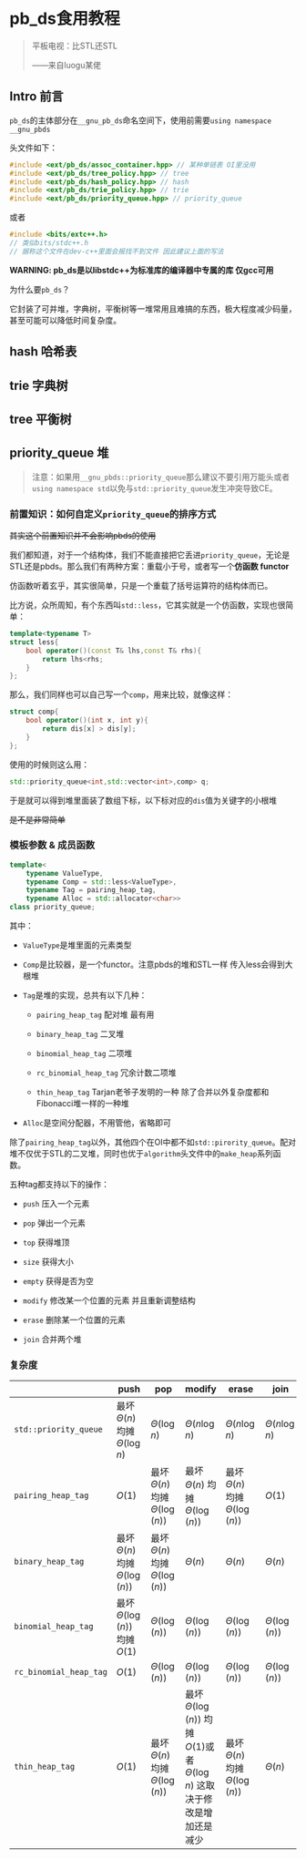 # pb_ds食用教程

> 平板电视：比STL还STL
> 
> ——来自luogu某佬

## Intro 前言

`pb_ds`的主体部分在`__gnu_pb_ds`命名空间下，使用前需要`using namespace __gnu_pbds`

头文件如下：

```cpp
#include <ext/pb_ds/assoc_container.hpp> // 某种单链表 OI里没用
#include <ext/pb_ds/tree_policy.hpp> // tree
#include <ext/pb_ds/hash_policy.hpp> // hash
#include <ext/pb_ds/trie_policy.hpp> // trie
#include <ext/pb_ds/priority_queue.hpp> // priority_queue
```

或者

```cpp
#include <bits/extc++.h>
// 类似bits/stdc++.h
// 据称这个文件在dev-c++里面会报找不到文件 因此建议上面的写法
```

**WARNING: pb_ds是以libstdc++为标准库的编译器中专属的库 仅gcc可用**

为什么要`pb_ds`？

它封装了可并堆，字典树，平衡树等一堆常用且难搞的东西，极大程度减少码量，甚至可能可以降低时间复杂度。

## hash 哈希表

## trie 字典树

## tree 平衡树

## priority_queue 堆

> 注意：如果用`__gnu_pbds::priority_queue`那么建议不要引用万能头或者`using namespace std`以免与`std::priority_queue`发生冲突导致CE。

### 前置知识：如何自定义`priority_queue`的排序方式

~~其实这个前置知识并不会影响pbds的使用~~

我们都知道，对于一个结构体，我们不能直接把它丢进`priority_queue`，无论是STL还是pbds。那么我们有两种方案：重载小于号，或者写一个**仿函数 functor**

仿函数听着玄乎，其实很简单，只是一个重载了括号运算符的结构体而已。

比方说，众所周知，有个东西叫`std::less`，它其实就是一个仿函数，实现也很简单：

```cpp
template<typename T>
struct less{
    bool operator()(const T& lhs,const T& rhs){
        return lhs<rhs;
    }
};
```

那么，我们同样也可以自己写一个`comp`，用来比较，就像这样：

```cpp
struct comp{
    bool operator()(int x, int y){
        return dis[x] > dis[y];
    }    
};
```

使用的时候则这么用：

```cpp
std::priority_queue<int,std::vector<int>,comp> q;
```

于是就可以得到堆里面装了数组下标，以下标对应的`dis`值为关键字的小根堆

~~是不是非常简单~~

### 模板参数 & 成员函数

```cpp
template<
    typename ValueType,
    typename Comp = std::less<ValueType>,
    typename Tag = pairing_heap_tag,
    typename Alloc = std::allocator<char>>
class priority_queue;
```

其中：

+ `ValueType`是堆里面的元素类型

+ `Comp`是比较器，是一个functor。注意pbds的堆和STL一样 传入less会得到大根堆

+ `Tag`是堆的实现，总共有以下几种：
  
  + `pairing_heap_tag` 配对堆 最有用
  
  + `binary_heap_tag` 二叉堆
  
  + `binomial_heap_tag` 二项堆
  
  + `rc_binomial_heap_tag` 冗余计数二项堆
  
  + `thin_heap_tag` Tarjan老爷子发明的一种 除了合并以外复杂度都和Fibonacci堆一样的一种堆

+ `Alloc`是空间分配器，不用管他，省略即可 

除了`pairing_heap_tag`以外，其他四个在OI中都不如`std::pirority_queue`。配对堆不仅优于STL的二叉堆，同时也优于`algorithm`头文件中的`make_heap`系列函数。

五种tag都支持以下的操作：

+ `push` 压入一个元素

+ `pop` 弹出一个元素

+ `top` 获得堆顶

+ `size` 获得大小

+ `empty` 获得是否为空

+ `modify` 修改某一个位置的元素 并且重新调整结构

+ `erase` 删除某一个位置的元素

+ `join` 合并两个堆

### 复杂度

|                        | push                                | pop                                 | modify                                                         | erase                               | join              |
| ---------------------- | ----------------------------------- | ----------------------------------- | -------------------------------------------------------------- | ----------------------------------- | ----------------- |
| `std::priority_queue`  | 最坏$\Theta(n)$均摊$\Theta(\log n)$     | $\Theta(\log n)$                    | $\Theta(n\log n)$                                              | $\Theta(n\log n)$                   | $\Theta(n\log n)$ |
| `pairing_heap_tag`     | $O(1)$                              | 最坏 $\Theta(n)$ 均摊 $\Theta(\log(n))$ | 最坏 $\Theta(n)$ 均摊 $\Theta(\log(n))$                            | 最坏 $\Theta(n)$ 均摊 $\Theta(\log(n))$ | $O(1)$            |
| `binary_heap_tag`      | 最坏 $\Theta(n)$ 均摊 $\Theta(\log(n))$ | 最坏 $\Theta(n)$ 均摊 $\Theta(\log(n))$ | $\Theta(n)$                                                    | $\Theta(n)$                         | $\Theta(n)$       |
| `binomial_heap_tag`    | 最坏 $\Theta(\log(n))$ 均摊 $O(1)$      | $\Theta(\log(n))$                   | $\Theta(\log(n))$                                              | $\Theta(\log(n))$                   | $\Theta(\log(n))$ |
| `rc_binomial_heap_tag` | $O(1)$                              | $\Theta(\log(n))$                   | $\Theta(\log(n))$                                              | $\Theta(\log(n))$                   | $\Theta(\log(n))$ |
| `thin_heap_tag`        | $O(1)$                              | 最坏 $\Theta(n)$ 均摊 $\Theta(\log(n))$ | 最坏 $\Theta(\log(n))$ 均摊 $O(1)$或者$\Theta(\log n)$ 这取决于修改是增加还是减少 | 最坏 $\Theta(n)$ 均摊 $\Theta(\log(n))$ | $\Theta(n)$       |
